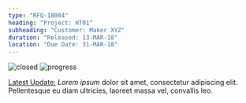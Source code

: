 ```yaml
---
type: "RFQ-18004"
heading: "Project: HT01"
subheading: "Customer: Maker XYZ"
duration: "Released: 13-MAR-18"
location: "Due Date: 31-MAR-18"
---
```


![closed](https://res.cloudinary.com/sdees-reallife/image/upload/v1522740551/PUS-closed-blue.svg)
![progress](https://res.cloudinary.com/sdees-reallife/image/upload/v1522745064/04.jpg)

[Latest Update:](www.sdee.co) *Lorem ipsum* dolor sit amet, consectetur adipiscing elit. Pellentesque eu diam ultricies, laoreet massa vel, convallis leo.
